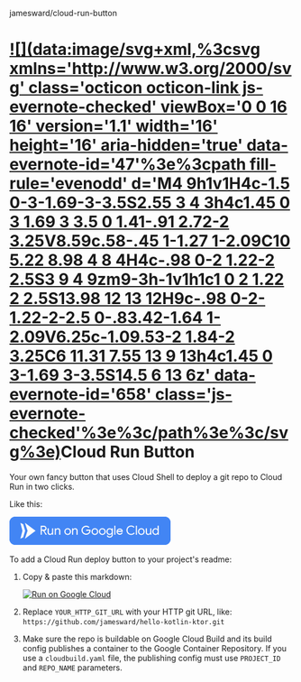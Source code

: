 jamesward/cloud-run-button

# [![](data:image/svg+xml,%3csvg xmlns='http://www.w3.org/2000/svg' class='octicon octicon-link js-evernote-checked' viewBox='0 0 16 16' version='1.1' width='16' height='16' aria-hidden='true' data-evernote-id='47'%3e%3cpath fill-rule='evenodd' d='M4 9h1v1H4c-1.5 0-3-1.69-3-3.5S2.55 3 4 3h4c1.45 0 3 1.69 3 3.5 0 1.41-.91 2.72-2 3.25V8.59c.58-.45 1-1.27 1-2.09C10 5.22 8.98 4 8 4H4c-.98 0-2 1.22-2 2.5S3 9 4 9zm9-3h-1v1h1c1 0 2 1.22 2 2.5S13.98 12 13 12H9c-.98 0-2-1.22-2-2.5 0-.83.42-1.64 1-2.09V6.25c-1.09.53-2 1.84-2 3.25C6 11.31 7.55 13 9 13h4c1.45 0 3-1.69 3-3.5S14.5 6 13 6z' data-evernote-id='658' class='js-evernote-checked'%3e%3c/path%3e%3c/svg%3e)](https://github.com/jamesward/cloud-run-button#cloud-run-button)Cloud Run Button

Your own fancy button that uses Cloud Shell to deploy a git repo to Cloud Run in two clicks.

Like this:

[![68747470733a2f2f73746f726167652e676f6f676c65617069732e636f6d2f636c6f756472756e2f627574746f6e2e706e67](../_resources/f64454b03ac2ead234462307d0830cf2.png)](https://console.cloud.google.com/cloudshell/editor?shellonly=true&cloudshell_image=gcr.io/cloudrun/button&cloudshell_git_repo=https://github.com/jamesward/cloud-run-button.git)

To add a Cloud Run deploy button to your project's readme:
1. Copy & paste this markdown:

	[![Run on Google Cloud](https://storage.googleapis.com/cloudrun/button.png)](https://console.cloud.google.com/cloudshell/editor?shellonly=true&cloudshell_image=gcr.io/cloudrun/button&cloudshell_git_repo=YOUR_HTTP_GIT_URL)

2. Replace `YOUR_HTTP_GIT_URL` with your HTTP git URL, like: `https://github.com/jamesward/hello-kotlin-ktor.git`

3. Make sure the repo is buildable on Google Cloud Build and its build config publishes a container to the Google Container Repository. If you use a `cloudbuild.yaml` file, the publishing config must use `PROJECT_ID` and `REPO_NAME` parameters.